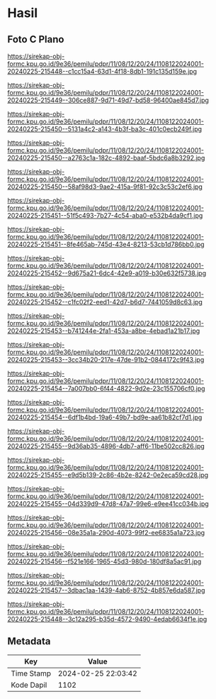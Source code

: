 # Hasil

## Foto C Plano

https://sirekap-obj-formc.kpu.go.id/9e36/pemilu/pdpr/11/08/12/20/24/1108122024001-20240225-215448--c1cc15a4-63d1-4f18-8db1-191c135d159e.jpg

https://sirekap-obj-formc.kpu.go.id/9e36/pemilu/pdpr/11/08/12/20/24/1108122024001-20240225-215449--306ce887-9d71-49d7-bd58-96400ae845d7.jpg

https://sirekap-obj-formc.kpu.go.id/9e36/pemilu/pdpr/11/08/12/20/24/1108122024001-20240225-215450--5131a4c2-a143-4b3f-ba3c-401c0ecb249f.jpg

https://sirekap-obj-formc.kpu.go.id/9e36/pemilu/pdpr/11/08/12/20/24/1108122024001-20240225-215450--a2763c1a-182c-4892-baaf-5bdc6a8b3292.jpg

https://sirekap-obj-formc.kpu.go.id/9e36/pemilu/pdpr/11/08/12/20/24/1108122024001-20240225-215450--58af98d3-9ae2-415a-9f81-92c3c53c2ef6.jpg

https://sirekap-obj-formc.kpu.go.id/9e36/pemilu/pdpr/11/08/12/20/24/1108122024001-20240225-215451--51f5c493-7b27-4c54-aba0-e532b4da9cf1.jpg

https://sirekap-obj-formc.kpu.go.id/9e36/pemilu/pdpr/11/08/12/20/24/1108122024001-20240225-215451--8fe465ab-745d-43e4-8213-53cb1d786bb0.jpg

https://sirekap-obj-formc.kpu.go.id/9e36/pemilu/pdpr/11/08/12/20/24/1108122024001-20240225-215452--9d675a21-6dc4-42e9-a019-b30e632f5738.jpg

https://sirekap-obj-formc.kpu.go.id/9e36/pemilu/pdpr/11/08/12/20/24/1108122024001-20240225-215452--c1fc02f2-eed1-42d7-b6d7-7441059d8c63.jpg

https://sirekap-obj-formc.kpu.go.id/9e36/pemilu/pdpr/11/08/12/20/24/1108122024001-20240225-215453--b741244e-2fa1-453a-a8be-4ebad1a21b17.jpg

https://sirekap-obj-formc.kpu.go.id/9e36/pemilu/pdpr/11/08/12/20/24/1108122024001-20240225-215453--3cc34b20-217e-47de-91b2-0844172c9f43.jpg

https://sirekap-obj-formc.kpu.go.id/9e36/pemilu/pdpr/11/08/12/20/24/1108122024001-20240225-215454--7a007bb0-6f44-4822-9d2e-23c155706cf0.jpg

https://sirekap-obj-formc.kpu.go.id/9e36/pemilu/pdpr/11/08/12/20/24/1108122024001-20240225-215454--6df1b4bd-19a6-49b7-bd9e-aa61b82cf7d1.jpg

https://sirekap-obj-formc.kpu.go.id/9e36/pemilu/pdpr/11/08/12/20/24/1108122024001-20240225-215455--9d36ab35-4896-4db7-aff6-11be502cc826.jpg

https://sirekap-obj-formc.kpu.go.id/9e36/pemilu/pdpr/11/08/12/20/24/1108122024001-20240225-215455--e9d5b139-2c86-4b2e-8242-0e2eca59cd28.jpg

https://sirekap-obj-formc.kpu.go.id/9e36/pemilu/pdpr/11/08/12/20/24/1108122024001-20240225-215455--04d339d9-47d8-47a7-99e6-e9ee41cc034b.jpg

https://sirekap-obj-formc.kpu.go.id/9e36/pemilu/pdpr/11/08/12/20/24/1108122024001-20240225-215456--08e35a1a-290d-4073-99f2-ee6835a1a723.jpg

https://sirekap-obj-formc.kpu.go.id/9e36/pemilu/pdpr/11/08/12/20/24/1108122024001-20240225-215456--f521e166-1965-45d3-980d-180df8a5ac91.jpg

https://sirekap-obj-formc.kpu.go.id/9e36/pemilu/pdpr/11/08/12/20/24/1108122024001-20240225-215457--3dbac1aa-1439-4ab6-8752-4b857e6da587.jpg

https://sirekap-obj-formc.kpu.go.id/9e36/pemilu/pdpr/11/08/12/20/24/1108122024001-20240225-215448--3c12a295-b35d-4572-9490-4edab6634f1e.jpg


## Metadata

| Key        | Value               |
| ---------- | ------------------- |
| Time Stamp | 2024-02-25 22:03:42 |
| Kode Dapil | 1102                |



